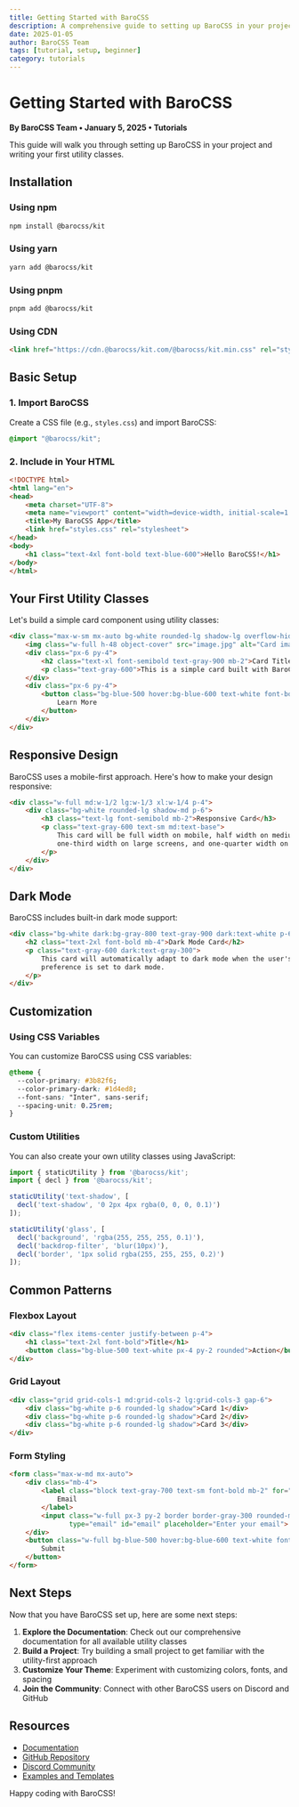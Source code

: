 ```yaml
---
title: Getting Started with BaroCSS
description: A comprehensive guide to setting up BaroCSS in your project and writing your first utility classes.
date: 2025-01-05
author: BaroCSS Team
tags: [tutorial, setup, beginner]
category: tutorials
---
```


# Getting Started with BaroCSS

**By BaroCSS Team • January 5, 2025 • Tutorials**

This guide will walk you through setting up BaroCSS in your project and writing your first utility classes.

## Installation

### Using npm

```bash
npm install @barocss/kit
```

### Using yarn

```bash
yarn add @barocss/kit
```

### Using pnpm

```bash
pnpm add @barocss/kit
```

### Using CDN

```html
<link href="https://cdn.@barocss/kit.com/@barocss/kit.min.css" rel="stylesheet">
```

## Basic Setup

### 1. Import BaroCSS

Create a CSS file (e.g., `styles.css`) and import BaroCSS:

```css
@import "@barocss/kit";
```

### 2. Include in Your HTML

```html
<!DOCTYPE html>
<html lang="en">
<head>
    <meta charset="UTF-8">
    <meta name="viewport" content="width=device-width, initial-scale=1.0">
    <title>My BaroCSS App</title>
    <link href="styles.css" rel="stylesheet">
</head>
<body>
    <h1 class="text-4xl font-bold text-blue-600">Hello BaroCSS!</h1>
</body>
</html>
```

## Your First Utility Classes

Let's build a simple card component using utility classes:

```html
<div class="max-w-sm mx-auto bg-white rounded-lg shadow-lg overflow-hidden">
    <img class="w-full h-48 object-cover" src="image.jpg" alt="Card image">
    <div class="px-6 py-4">
        <h2 class="text-xl font-semibold text-gray-900 mb-2">Card Title</h2>
        <p class="text-gray-600">This is a simple card built with BaroCSS utility classes.</p>
    </div>
    <div class="px-6 py-4">
        <button class="bg-blue-500 hover:bg-blue-600 text-white font-bold py-2 px-4 rounded">
            Learn More
        </button>
    </div>
</div>
```

## Responsive Design

BaroCSS uses a mobile-first approach. Here's how to make your design responsive:

```html
<div class="w-full md:w-1/2 lg:w-1/3 xl:w-1/4 p-4">
    <div class="bg-white rounded-lg shadow-md p-6">
        <h3 class="text-lg font-semibold mb-2">Responsive Card</h3>
        <p class="text-gray-600 text-sm md:text-base">
            This card will be full width on mobile, half width on medium screens,
            one-third width on large screens, and one-quarter width on extra large screens.
        </p>
    </div>
</div>
```

## Dark Mode

BaroCSS includes built-in dark mode support:

```html
<div class="bg-white dark:bg-gray-800 text-gray-900 dark:text-white p-6 rounded-lg">
    <h2 class="text-2xl font-bold mb-4">Dark Mode Card</h2>
    <p class="text-gray-600 dark:text-gray-300">
        This card will automatically adapt to dark mode when the user's system
        preference is set to dark mode.
    </p>
</div>
```

## Customization

### Using CSS Variables

You can customize BaroCSS using CSS variables:

```css
@theme {
  --color-primary: #3b82f6;
  --color-primary-dark: #1d4ed8;
  --font-sans: "Inter", sans-serif;
  --spacing-unit: 0.25rem;
}
```

### Custom Utilities

You can also create your own utility classes using JavaScript:

```typescript
import { staticUtility } from '@barocss/kit';
import { decl } from '@barocss/kit';

staticUtility('text-shadow', [
  decl('text-shadow', '0 2px 4px rgba(0, 0, 0, 0.1)')
]);

staticUtility('glass', [
  decl('background', 'rgba(255, 255, 255, 0.1)'),
  decl('backdrop-filter', 'blur(10px)'),
  decl('border', '1px solid rgba(255, 255, 255, 0.2)')
]);
```

## Common Patterns

### Flexbox Layout

```html
<div class="flex items-center justify-between p-4">
    <h1 class="text-2xl font-bold">Title</h1>
    <button class="bg-blue-500 text-white px-4 py-2 rounded">Action</button>
</div>
```

### Grid Layout

```html
<div class="grid grid-cols-1 md:grid-cols-2 lg:grid-cols-3 gap-6">
    <div class="bg-white p-6 rounded-lg shadow">Card 1</div>
    <div class="bg-white p-6 rounded-lg shadow">Card 2</div>
    <div class="bg-white p-6 rounded-lg shadow">Card 3</div>
</div>
```

### Form Styling

```html
<form class="max-w-md mx-auto">
    <div class="mb-4">
        <label class="block text-gray-700 text-sm font-bold mb-2" for="email">
            Email
        </label>
        <input class="w-full px-3 py-2 border border-gray-300 rounded-md focus:outline-none focus:ring-2 focus:ring-blue-500" 
               type="email" id="email" placeholder="Enter your email">
    </div>
    <button class="w-full bg-blue-500 hover:bg-blue-600 text-white font-bold py-2 px-4 rounded-md">
        Submit
    </button>
</form>
```

## Next Steps

Now that you have BaroCSS set up, here are some next steps:

1. **Explore the Documentation**: Check out our comprehensive documentation for all available utility classes
2. **Build a Project**: Try building a small project to get familiar with the utility-first approach
3. **Customize Your Theme**: Experiment with customizing colors, fonts, and spacing
4. **Join the Community**: Connect with other BaroCSS users on Discord and GitHub

## Resources

- [Documentation](/guide/)
- [GitHub Repository](https://github.com/@barocss/kit/@barocss/kit)
- [Discord Community](https://discord.gg/@barocss/kit)
- [Examples and Templates](https://github.com/@barocss/kit/examples)

Happy coding with BaroCSS!
